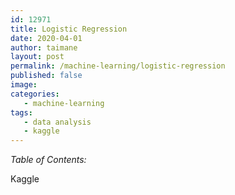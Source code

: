 ```yaml
---
id: 12971
title: Logistic Regression
date: 2020-04-01
author: taimane
layout: post
permalink: /machine-learning/logistic-regression
published: false
image:
categories:
   - machine-learning
tags:
   - data analysis
   - kaggle
---
```

<script type="text/x-mathjax-config">
    MathJax.Hub.Config({
      tex2jax: {
        skipTags: ['script', 'noscript', 'style', 'textarea', 'pre'],
        inlineMath: [['$','$']]
      }
    });
</script>
<script src="https://cdn.mathjax.org/mathjax/latest/MathJax.js?config=TeX-AMS-MML_HTMLorMML" type="text/javascript"></script>
 
_Table of Contents:_
 
Kaggle
